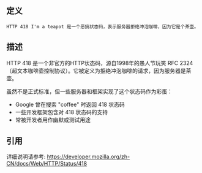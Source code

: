 ## 定义

```
HTTP 418 I'm a teapot 是一个恶搞状态码，表示服务器拒绝冲泡咖啡，因为它是个茶壶。
```

## 描述

HTTP 418 是一个非官方的HTTP状态码，源自1998年的愚人节玩笑 RFC 2324（超文本咖啡壶控制协议）。它被定义为拒绝冲泡咖啡的请求，因为服务器是茶壶。

虽然不是正式标准，但一些服务器和框架实现了这个状态码作为彩蛋：
- Google 曾在搜索 "coffee" 时返回 418 状态码
- 一些开发框架包含对 418 状态码的支持
- 常被开发者用作幽默或测试用途

## 引用

详细说明请参考: https://developer.mozilla.org/zh-CN/docs/Web/HTTP/Status/418